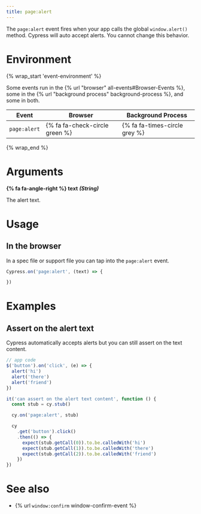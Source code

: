 ```yaml
---
title: page:alert
---
```


The `page:alert` event fires when your app calls the global `window.alert()` method. Cypress will auto accept alerts. You cannot change this behavior.

# Environment

{% wrap_start 'event-environment' %}

Some events run in the {% url "browser" all-events#Browser-Events %}, some in the {% url "background process" background-process %}, and some in both.

Event | Browser | Background Process
--- | --- | ---
`page:alert` | {% fa fa-check-circle green %} | {% fa fa-times-circle grey %}

{% wrap_end %}

# Arguments

**{% fa fa-angle-right %} text** ***(String)***

The alert text.

# Usage

## In the browser

In a spec file or support file you can tap into the `page:alert` event.

```js
Cypress.on('page:alert', (text) => {

})
```

# Examples

## Assert on the alert text

Cypress automatically accepts alerts but you can still assert on the text content.

```javascript
// app code
$('button').on('click', (e) => {
  alert('hi')
  alert('there')
  alert('friend')
})

it('can assert on the alert text content', function () {
  const stub = cy.stub()

  cy.on('page:alert', stub)

  cy
    .get('button').click()
    .then(() => {
      expect(stub.getCall(0)).to.be.calledWith('hi')
      expect(stub.getCall(1)).to.be.calledWith('there')
      expect(stub.getCall(2)).to.be.calledWith('friend')
    })
})
```

# See also

- {% url `window:confirm` window-confirm-event %}
